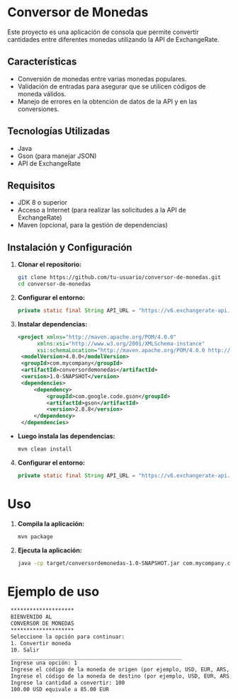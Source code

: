 # Conversor de Monedas

Este proyecto es una aplicación de consola que permite convertir cantidades entre diferentes monedas utilizando la API de ExchangeRate.

## Características

- Conversión de monedas entre varias monedas populares.
- Validación de entradas para asegurar que se utilicen códigos de moneda válidos.
- Manejo de errores en la obtención de datos de la API y en las conversiones.

## Tecnologías Utilizadas

- Java
- Gson (para manejar JSON)
- API de ExchangeRate

## Requisitos

- JDK 8 o superior
- Acceso a Internet (para realizar las solicitudes a la API de ExchangeRate)
- Maven (opcional, para la gestión de dependencias)

## Instalación y Configuración

1. **Clonar el repositorio:**

   ```bash
   git clone https://github.com/tu-usuario/conversor-de-monedas.git
   cd conversor-de-monedas

2. **Configurar el entorno:**

   ```java
   private static final String API_URL = "https://v6.exchangerate-api.com/v6/TU_API_KEY/latest/";

3. **Instalar dependencias:**

   ```xml
   <project xmlns="http://maven.apache.org/POM/4.0.0"
         xmlns:xsi="http://www.w3.org/2001/XMLSchema-instance"
         xsi:schemaLocation="http://maven.apache.org/POM/4.0.0 http://maven.apache.org/xsd/maven-4.0.0.xsd">
    <modelVersion>4.0.0</modelVersion>
    <groupId>com.mycompany</groupId>
    <artifactId>conversordemonedas</artifactId>
    <version>1.0-SNAPSHOT</version>
    <dependencies>
        <dependency>
            <groupId>com.google.code.gson</groupId>
            <artifactId>gson</artifactId>
            <version>2.8.8</version>
        </dependency>
    </dependencies>
  </project>

- **Luego instala las dependencias:**

   ```bash
   mvn clean install

4. **Configurar el entorno:**

   ```java
   private static final String API_URL = "https://v6.exchangerate-api.com/v6/TU_API_KEY/latest/";

# Uso

1. **Compila la aplicación:**

   ```bash
   mvn package

2. **Ejecuta la aplicación:**

   ```bash
   java -cp target/conversordemonedas-1.0-SNAPSHOT.jar com.mycompany.conversordemonedas.Conversordemonedas

# Ejemplo de uso

   ```txt
    ********************
    BIENVENIDO AL
    CONVERSOR DE MONEDAS
    ********************
    Seleccione la opción para continuar:
    1. Convertir moneda
    10. Salir
    ______________________________________________________
    Ingrese una opción: 1
    Ingrese el código de la moneda de origen (por ejemplo, USD, EUR, ARS, AUD, BGN, CAD, CHF, CNY, EGP, GBP): USD
    Ingrese el código de la moneda de destino (por ejemplo, USD, EUR, ARS, AUD, BGN, CAD, CHF, CNY, EGP, GBP): EUR
    Ingrese la cantidad a convertir: 100
    100.00 USD equivale a 85.00 EUR
